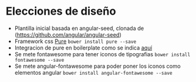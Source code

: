 # Elecciones de diseño

+ Plantilla inicial basada en angular-seed, clonada de (https://github.com/angular/angular-seed)
+ Framework css [Pure](purecss.io)  `bower install pure --save`
+ Integracion de pure en boilerplate como se indica [aquí](http://webdesign.tutsplus.com/tutorials/build-a-modular-dashboard-interface-with-pure--webdesign-13314)
+ Se mete fontawesome para tener iconos de tipografias `bower install fontawesome --save`
+ Se mete angular-fontawesome para poder poner los iconos como elementos angular `bower install angular-fontawesome --save`

